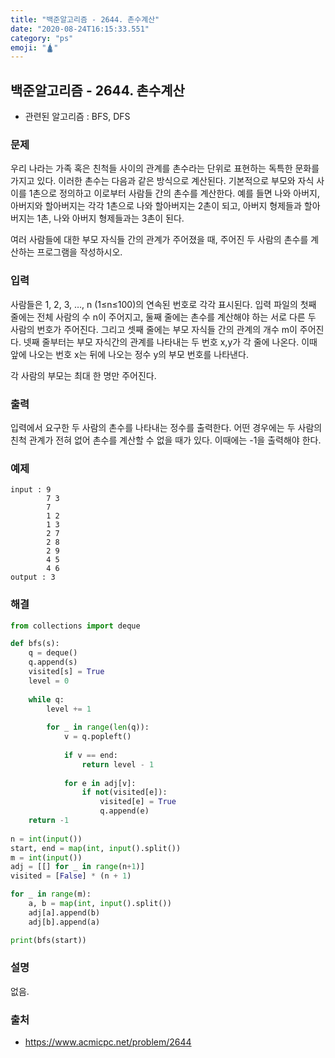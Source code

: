 ```yaml
---
title: "백준알고리즘 - 2644. 촌수계산"
date: "2020-08-24T16:15:33.551"
category: "ps"
emoji: "🛕"
---
```


## 백준알고리즘 - 2644. 촌수계산

- 관련된 알고리즘 : BFS, DFS

### 문제

우리 나라는 가족 혹은 친척들 사이의 관계를 촌수라는 단위로 표현하는 독특한 문화를 가지고 있다. 이러한 촌수는 다음과 같은 방식으로 계산된다. 기본적으로 부모와 자식 사이를 1촌으로 정의하고 이로부터 사람들 간의 촌수를 계산한다. 예를 들면 나와 아버지, 아버지와 할아버지는 각각 1촌으로 나와 할아버지는 2촌이 되고, 아버지 형제들과 할아버지는 1촌, 나와 아버지 형제들과는 3촌이 된다.

여러 사람들에 대한 부모 자식들 간의 관계가 주어졌을 때, 주어진 두 사람의 촌수를 계산하는 프로그램을 작성하시오.

### 입력

사람들은 1, 2, 3, …, n (1≤n≤100)의 연속된 번호로 각각 표시된다. 입력 파일의 첫째 줄에는 전체 사람의 수 n이 주어지고, 둘째 줄에는 촌수를 계산해야 하는 서로 다른 두 사람의 번호가 주어진다. 그리고 셋째 줄에는 부모 자식들 간의 관계의 개수 m이 주어진다. 넷째 줄부터는 부모 자식간의 관계를 나타내는 두 번호 x,y가 각 줄에 나온다. 이때 앞에 나오는 번호 x는 뒤에 나오는 정수 y의 부모 번호를 나타낸다.

각 사람의 부모는 최대 한 명만 주어진다.

### 출력

입력에서 요구한 두 사람의 촌수를 나타내는 정수를 출력한다. 어떤 경우에는 두 사람의 친척 관계가 전혀 없어 촌수를 계산할 수 없을 때가 있다. 이때에는 -1을 출력해야 한다.

### 예제

```
input : 9
        7 3
        7
        1 2
        1 3
        2 7
        2 8
        2 9
        4 5
        4 6
output : 3
```

### 해결

```python
from collections import deque

def bfs(s):
    q = deque()
    q.append(s)
    visited[s] = True
    level = 0
    
    while q:
        level += 1
        
        for _ in range(len(q)):
            v = q.popleft()
            
            if v == end:
                return level - 1
            
            for e in adj[v]:
                if not(visited[e]):
                    visited[e] = True
                    q.append(e) 
    return -1
        
n = int(input())
start, end = map(int, input().split())
m = int(input())
adj = [[] for _ in range(n+1)]
visited = [False] * (n + 1)

for _ in range(m):
    a, b = map(int, input().split())
    adj[a].append(b)
    adj[b].append(a)

print(bfs(start))

```

### 설명

없음.

### 출처

- https://www.acmicpc.net/problem/2644
